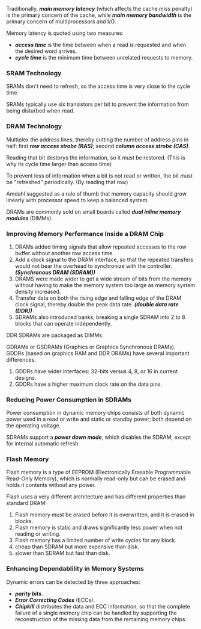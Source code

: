 Traditionally, ***main memory latency*** (which affects the cache miss penalty) is the primary concern of the cache, while ***main memory bandwidth*** is the primary concern of multiprocessors and I/O.
   
Memory latency is quoted using two measures:
- ***access time*** is the time between when a read is requested and when the desired word arrives.
- ***cycle time*** is the minimum time between unrelated requests to memory.

### SRAM Technology
SRAMs don't need to refresh, so the access time is very close to the cycle time.   

SRAMs typically use six transistors per bit to prevent the information from being disturbed when read.

### DRAM Technology
Multiplex the address lines, thereby cutting the number of address pins in half: first ***row access strobe (RAS)***; second ***column access strobe (CAS)***.   
   
Reading that bit destorys the information, so it must be restored. (This is why its cycle time larger than access time)
   
To prevent loss of information when a bit is not read or written, the bit must be "refreshed" periodically. (By reading that row)
   
Amdahl suggested as a rule of thumb that memory capacity should grow linearly with processor speed to keep a balanced system.
   
DRAMs are commonly sold on small boards called ***dual inline memory modules*** (DIMMs).

### Improving Memory Performance Inside a DRAM Chip
1. DRAMs added timing signals that allow repeated accesses to the row buffer without another row access time.
2. Add a clock signal to the DRAM interface, so that the repeated transfers would not bear the overhead to synchronize with the controller. ***(Synchronous DRAM (SDRAM))***
3. DRAMS were made wider to get a wide stream of bits from the memory without having to make the memory system too large as memory system density increased.
4. Transfer data on both the rising edge and falling edge of the DRAM clock signal, thereby double the peak data rate. ***(double data rate (DDR))***
5. SDRAMs also introduced banks, breaking a single SDRAM into 2 to 8 blocks that can operate independently.

DDR SDRAMs are packaged as DIMMs.
    
GDRAMs or GSDRAMs (Graphics or Graphics Synchronous DRAMs).   
GDDRs (based on graphics RAM and DDR DRAMs) have several important differences:
1. GDDRs have wider interfaces: 32-bits versus 4, 8, or 16 in current designs.
2. GDDRs have a higher maximum clock rate on the data pins.

### Reducing Power Consumption in SDRAMs
Power consumption in dynamic memory chips consists of both dynamic power used in a read or write and static or standby power; both depend on the operating voltage.
   
SDRAMs support a ***power down mode***, which disables the SDRAM, except for internal automatic refresh.

### Flash Memory
Flash memory is a type of EEPROM (Electronically Erasable Programmable Read-Only Memory), which is normally read-only but can be erased and holds it contents without any power.
   
Flash uses a very different architecture and has different properties than standard DRAM:
1. Flash memory must be erased before it is overwritten, and it is erased in blocks.
2. Flash memory is static and draws significantly less power when not reading or writing.
3. Flash memory has a limited number of write cycles for any block.
4. cheap than SDRAM but more expensive than disk.
5. slower than SDRAM but fast than disk.

### Enhancing Dependablility in Memory Systems
Dynamic errors can be detected by three approaches:
- ***parity bits***.
- ***Error Correcting Codes*** (ECCs).
- ***Chipkill*** distributes the data and ECC information, so that the complete failure of a single memory chip can be handled by supporting the reconstruction of the missing data from the remaining memory chips. 

